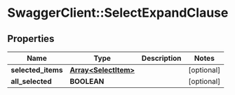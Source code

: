 # SwaggerClient::SelectExpandClause

## Properties
Name | Type | Description | Notes
------------ | ------------- | ------------- | -------------
**selected_items** | [**Array&lt;SelectItem&gt;**](SelectItem.md) |  | [optional] 
**all_selected** | **BOOLEAN** |  | [optional] 


